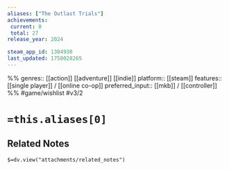 ```yaml
---
aliases: ["The Outlast Trials"]
achievements:
 current: 0
 total: 27
release_year: 2024

steam_app_id: 1304930
last_updated: 1750028265
---
```

%%
genres:: [[action]] [[adventure]] [[indie]]
platform:: [[steam]]
features:: [[single player]] / [[online co-op]]
preferred_input:: [[mkb]] / [[controller]]
%%
#game/wishlist
#v3/2

# `=this.aliases[0]`
## Related Notes
`$=dv.view("attachments/related_notes")`